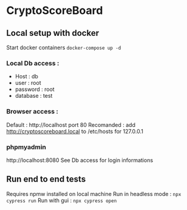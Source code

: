 # CryptoScoreBoard

## Local setup with docker
Start docker containers
```docker-compose up -d```

### Local Db access :
- Host : db
- user : root
- password : root
- database : test

### Browser access :
Default : http://localhost port 80
Recomanded : add http://cryptoscoreboard.local to /etc/hosts for 127.0.0.1

### phpmyadmin
http://localhost:8080
See Db access for login informations

## Run end to end tests
Requires npmw installed on local machine
Run in headless mode :
```npx cypress run```
Run with gui :
```npx cypress open```
